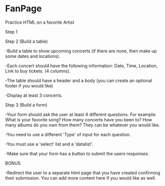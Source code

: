 # FanPage
Practice HTML on a favorite Artist

 Step 1
 
  <!-- -You must use semantic elements to organize your HTML, No DIV tags. Use "section" tags if you need a filler. -->
  
  <!-- -Your page must have navigation links to your artists web page. -->
  
  <!-- -It must have 2 different lists one ordered and one unordered -->
  
  <!-- -It must contain at least 3 images that are relevant to your artist. -->
  
  <!-- -There needs to be either a video embedded or a link created to a video. -->
  
  <!-- -Include a brief biography. -->

  <!-- -Include how you discovered them and why you like them. -->
  
  <!-- -Your page should read like a story, a beginnig, middle and end. (header, main, footer) -->
  
  
 Step 2 (Build a table)
 
  -Build a table to show upcoming concerts (if there are none, then make up some dates and locations).
  
  -Each concert should have the following information: Date, Time, Location, Link to buy tickets. (4 columns).
  
  -The table should have a header and a body (you can create an optional footer if you would like)
  
  -Display at least 3 concerts.
  
 Step 3 (Build a form)
 
  -Your form should ask the user at least 4 different questions. For example: What is your favorite song? How many concerts have you been to? How many albums do you own from them? They can be whatever you would like.
  
  -You need to use a different 'Type' of input for each question.
  
  -You must use a 'select' list and a 'datalist'.

  -Make sure that your form has a button to submit the users responses.

  BONUS

  -Redirect the user to a separate html page that you have created confirming their submission. You can add more content here if you would like as well.
